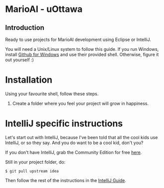 # MarioAI - uOttawa

## Introduction
Ready to use projects for MarioAI development using Eclipse or IntelliJ.

You will need a Unix/Linux system to follow this guide.  If you run Windows, install [Github for Windows]() and use their provided shell. Otherwise, figure it out yourself :)

# Installation

Using your favourite shell, follow these steps.

1.    Create a folder where you feel your project will grow in happiness.


# IntelliJ specific instructions
Let's start out with IntelliJ, because I've been told that all the cool kids use IntelliJ, or so they say.  And you do want to be a cool kid, don't you?

If you don't have IntelliJ, grab the Community Edition for free [here](https://www.jetbrains.com/idea/download/index.html).

Still in your project folder, do:

```
$ git pull upstream idea
```

Then follow the rest of the instructions in the [IntelliJ Guide](Idea.md).